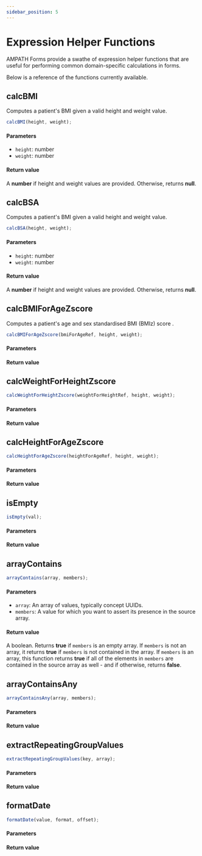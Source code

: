 ```yaml
---
sidebar_position: 5
---
```


# Expression Helper Functions

AMPATH Forms provide a swathe of expression helper functions that are useful for performing common domain-specific calculations in forms.

Below is a reference of the functions currently available.

## calcBMI

Computes a patient's BMI given a valid height and weight value.

```js
calcBMI(height, weight);
```

#### Parameters

- `height`: number
- `weight`: number

#### Return value

A **number** if height and weight values are provided. Otherwise, returns **null**.

## calcBSA

Computes a patient's BMI given a valid height and weight value.

```js
calcBSA(height, weight);
```

#### Parameters

- `height`: number
- `weight`: number

#### Return value

A **number** if height and weight values are provided. Otherwise, returns **null**.

## calcBMIForAgeZscore

Computes a patient's age and sex standardised BMI (BMIz) score .

```js
calcBMIForAgeZscore(bmiForAgeRef, height, weight);
```

#### Parameters

#### Return value

## calcWeightForHeightZscore

```js
calcWeightForHeightZscore(weightForHeightRef, height, weight);
```

#### Parameters

#### Return value

## calcHeightForAgeZscore

```js
calcHeightForAgeZscore(heightForAgeRef, height, weight);
```

#### Parameters

#### Return value

## isEmpty

```js
isEmpty(val);
```

#### Parameters

#### Return value

## arrayContains

```js
arrayContains(array, members);
```

#### Parameters

- `array`: An array of values, typically concept UUIDs.
- `members`: A value for which you want to assert its presence in the source array.

#### Return value

A boolean. Returns **true** if `members` is an empty array. If `members` is not an array, it returns **true** if `members` is not contained in the array. If `members` is an array, this function returns **true** if all of the elements in `members` are contained in the source array as well - and if otherwise, returns **false**.

## arrayContainsAny

```js
arrayContainsAny(array, members);
```

#### Parameters

#### Return value

## extractRepeatingGroupValues

```js
extractRepeatingGroupValues(key, array);
```

#### Parameters

#### Return value

## formatDate

```js
formatDate(value, format, offset);
```

#### Parameters

#### Return value
